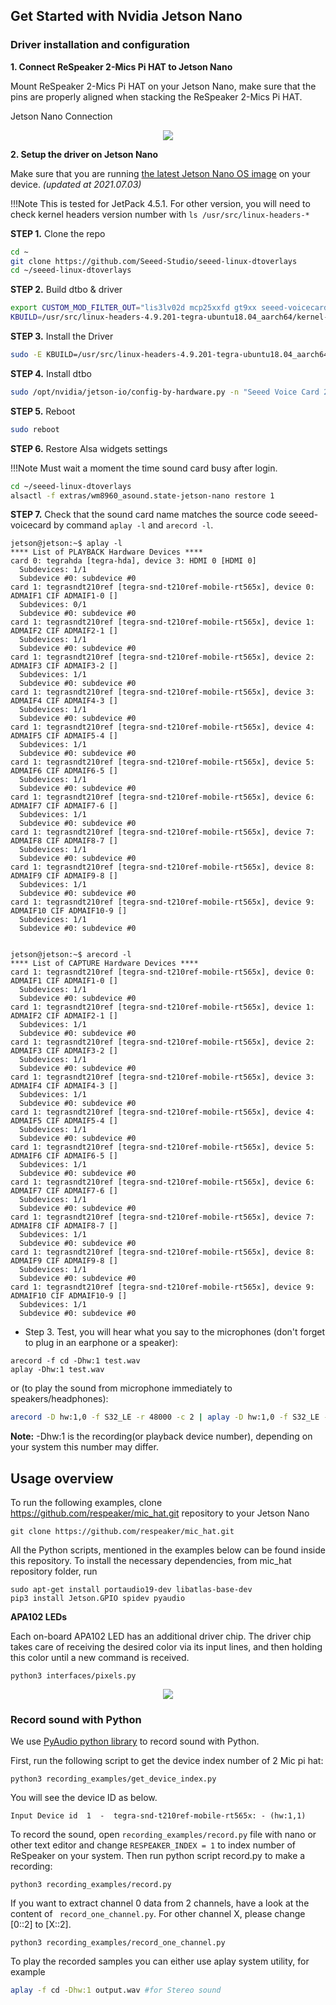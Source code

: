 ## Get Started with Nvidia Jetson Nano

### Driver installation and configuration 

**1. Connect ReSpeaker 2-Mics Pi HAT to Jetson Nano**

Mount ReSpeaker 2-Mics Pi HAT on your Jetson Nano, make sure that the pins are properly aligned when stacking the ReSpeaker 2-Mics Pi HAT.

Jetson Nano Connection

<div align=center><img src="https://files.seeedstudio.com/wiki/ReSpeaker_2_Mics_Pi_HAT/JetsonNano-2MICS.png"/></div>

**2. Setup the driver on Jetson Nano**

Make sure that you are running [the latest Jetson Nano OS image](https://developer.nvidia.com/embedded/downloads) on your device. *(updated at 2021.07.03)*

!!!Note
        This is tested for JetPack 4.5.1. For other version, you will need to check kernel headers version number with 
        ```ls /usr/src/linux-headers-*```

**STEP 1.** Clone the repo

```sh
cd ~
git clone https://github.com/Seeed-Studio/seeed-linux-dtoverlays
cd ~/seeed-linux-dtoverlays
```

**STEP 2.** Build dtbo & driver

```sh
export CUSTOM_MOD_FILTER_OUT="lis3lv02d mcp25xxfd gt9xx seeed-voicecard"
KBUILD=/usr/src/linux-headers-4.9.201-tegra-ubuntu18.04_aarch64/kernel-4.9 make all_jetsonnano
```

**STEP 3.** Install the Driver

```sh
sudo -E KBUILD=/usr/src/linux-headers-4.9.201-tegra-ubuntu18.04_aarch64/kernel-4.9 make install_jetsonnano
```

**STEP 4.** Install dtbo

```sh
sudo /opt/nvidia/jetson-io/config-by-hardware.py -n "Seeed Voice Card 2MIC"
```

**STEP 5.** Reboot

```sh
sudo reboot
```

**STEP 6.** Restore Alsa widgets settings

!!!Note
        Must wait a moment the time sound card busy after login.

```sh
cd ~/seeed-linux-dtoverlays
alsactl -f extras/wm8960_asound.state-jetson-nano restore 1
```

**STEP 7.**  Check that the sound card name matches the source code seeed-voicecard by command ```aplay -l``` and ```arecord -l```.

```
jetson@jetson:~$ aplay -l
**** List of PLAYBACK Hardware Devices ****
card 0: tegrahda [tegra-hda], device 3: HDMI 0 [HDMI 0]
  Subdevices: 1/1
  Subdevice #0: subdevice #0
card 1: tegrasndt210ref [tegra-snd-t210ref-mobile-rt565x], device 0: ADMAIF1 CIF ADMAIF1-0 []
  Subdevices: 0/1
  Subdevice #0: subdevice #0
card 1: tegrasndt210ref [tegra-snd-t210ref-mobile-rt565x], device 1: ADMAIF2 CIF ADMAIF2-1 []
  Subdevices: 1/1
  Subdevice #0: subdevice #0
card 1: tegrasndt210ref [tegra-snd-t210ref-mobile-rt565x], device 2: ADMAIF3 CIF ADMAIF3-2 []
  Subdevices: 1/1
  Subdevice #0: subdevice #0
card 1: tegrasndt210ref [tegra-snd-t210ref-mobile-rt565x], device 3: ADMAIF4 CIF ADMAIF4-3 []
  Subdevices: 1/1
  Subdevice #0: subdevice #0
card 1: tegrasndt210ref [tegra-snd-t210ref-mobile-rt565x], device 4: ADMAIF5 CIF ADMAIF5-4 []
  Subdevices: 1/1
  Subdevice #0: subdevice #0
card 1: tegrasndt210ref [tegra-snd-t210ref-mobile-rt565x], device 5: ADMAIF6 CIF ADMAIF6-5 []
  Subdevices: 1/1
  Subdevice #0: subdevice #0
card 1: tegrasndt210ref [tegra-snd-t210ref-mobile-rt565x], device 6: ADMAIF7 CIF ADMAIF7-6 []
  Subdevices: 1/1
  Subdevice #0: subdevice #0
card 1: tegrasndt210ref [tegra-snd-t210ref-mobile-rt565x], device 7: ADMAIF8 CIF ADMAIF8-7 []
  Subdevices: 1/1
  Subdevice #0: subdevice #0
card 1: tegrasndt210ref [tegra-snd-t210ref-mobile-rt565x], device 8: ADMAIF9 CIF ADMAIF9-8 []
  Subdevices: 1/1
  Subdevice #0: subdevice #0
card 1: tegrasndt210ref [tegra-snd-t210ref-mobile-rt565x], device 9: ADMAIF10 CIF ADMAIF10-9 []
  Subdevices: 1/1
  Subdevice #0: subdevice #0


jetson@jetson:~$ arecord -l
**** List of CAPTURE Hardware Devices ****
card 1: tegrasndt210ref [tegra-snd-t210ref-mobile-rt565x], device 0: ADMAIF1 CIF ADMAIF1-0 []
  Subdevices: 1/1
  Subdevice #0: subdevice #0
card 1: tegrasndt210ref [tegra-snd-t210ref-mobile-rt565x], device 1: ADMAIF2 CIF ADMAIF2-1 []
  Subdevices: 1/1
  Subdevice #0: subdevice #0
card 1: tegrasndt210ref [tegra-snd-t210ref-mobile-rt565x], device 2: ADMAIF3 CIF ADMAIF3-2 []
  Subdevices: 1/1
  Subdevice #0: subdevice #0
card 1: tegrasndt210ref [tegra-snd-t210ref-mobile-rt565x], device 3: ADMAIF4 CIF ADMAIF4-3 []
  Subdevices: 1/1
  Subdevice #0: subdevice #0
card 1: tegrasndt210ref [tegra-snd-t210ref-mobile-rt565x], device 4: ADMAIF5 CIF ADMAIF5-4 []
  Subdevices: 1/1
  Subdevice #0: subdevice #0
card 1: tegrasndt210ref [tegra-snd-t210ref-mobile-rt565x], device 5: ADMAIF6 CIF ADMAIF6-5 []
  Subdevices: 1/1
  Subdevice #0: subdevice #0
card 1: tegrasndt210ref [tegra-snd-t210ref-mobile-rt565x], device 6: ADMAIF7 CIF ADMAIF7-6 []
  Subdevices: 1/1
  Subdevice #0: subdevice #0
card 1: tegrasndt210ref [tegra-snd-t210ref-mobile-rt565x], device 7: ADMAIF8 CIF ADMAIF8-7 []
  Subdevices: 1/1
  Subdevice #0: subdevice #0
card 1: tegrasndt210ref [tegra-snd-t210ref-mobile-rt565x], device 8: ADMAIF9 CIF ADMAIF9-8 []
  Subdevices: 1/1
  Subdevice #0: subdevice #0
card 1: tegrasndt210ref [tegra-snd-t210ref-mobile-rt565x], device 9: ADMAIF10 CIF ADMAIF10-9 []
  Subdevices: 1/1
  Subdevice #0: subdevice #0

```

- Step 3. Test, you will hear what you say to the microphones (don't forget to plug in an earphone or a speaker):

```
arecord -f cd -Dhw:1 test.wav
aplay -Dhw:1 test.wav
```
or (to play the sound from microphone immediately to speakers/headphones):

```sh
arecord -D hw:1,0 -f S32_LE -r 48000 -c 2 | aplay -D hw:1,0 -f S32_LE -r 48000 -c 2
```

**Note:** -Dhw:1 is the recording(or playback device number), depending on your system this number may differ.

## Usage overview 

To run the following examples, clone https://github.com/respeaker/mic_hat.git repository to your Jetson Nano 

```
git clone https://github.com/respeaker/mic_hat.git
```

All the Python scripts, mentioned in the examples below can be found inside this repository. To install the necessary dependencies, from mic_hat repository folder, run

```
sudo apt-get install portaudio19-dev libatlas-base-dev
pip3 install Jetson.GPIO spidev pyaudio
```

**APA102 LEDs**

Each on-board APA102 LED has an additional driver chip. The driver chip takes care of receiving the desired color via its input lines, and then holding this color until a new command is received.

```
python3 interfaces/pixels.py
```
<div align=center><img src="https://files.seeedstudio.com/wiki/ReSpeaker/img/IMG_20210703_125819.jpg"/></div>

### Record sound with Python

We use [PyAudio python library](https://people.csail.mit.edu/hubert/pyaudio/) to record sound with Python.

First, run the following script to get the device index number of 2 Mic pi hat:

```
python3 recording_examples/get_device_index.py
```

You will see the device ID as below.

```
Input Device id  1  -  tegra-snd-t210ref-mobile-rt565x: - (hw:1,1)
```

To record the sound, open ```recording_examples/record.py``` file with nano or other text editor and change  `RESPEAKER_INDEX = 1` to index number of ReSpeaker on your system. Then run python script record.py to make a recording:

```
python3 recording_examples/record.py
```

If you want to extract channel 0 data from 2 channels, have a look at the content of ``` record_one_channel.py```. For other channel X, please change [0::2] to [X::2].

```
python3 recording_examples/record_one_channel.py
```

To play the recorded samples you can either use aplay system utility, for example

```bash
aplay -f cd -Dhw:1 output.wav #for Stereo sound
```
